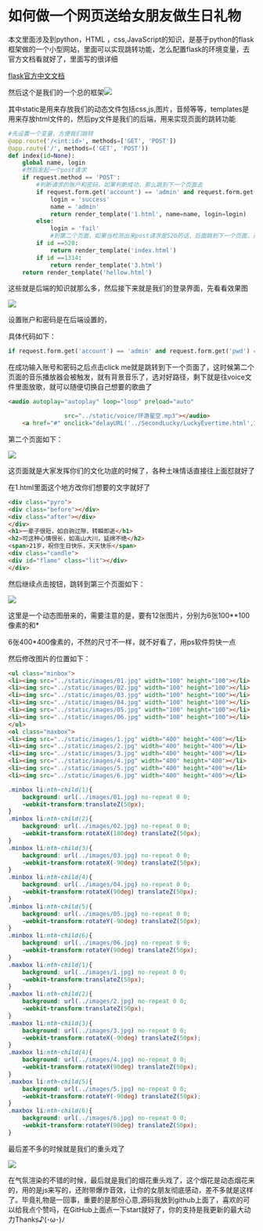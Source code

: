 # 如何做一个网页送给女朋友做生日礼物

本文里面涉及到python，HTML ，css,JavaScript的知识，是基于python的flask框架做的一个小型网站，里面可以实现跳转功能，怎么配置flask的环境变量，去官方文档看就好了，里面写的很详细

[flask官方中文文档](https://dormousehole.readthedocs.io/en/latest/)

然后这个是我们的一个总的框架![](https://s1.ax1x.com/2020/07/30/angfdH.png)

其中static是用来存放我们的动态文件包括css,js,图片，音频等等，templates是用来存放html文件的，然后py文件是我们的后端，用来实现页面的跳转功能

```python
#先设置一个变量，方便我们跳转
@app.route('/<int:id>', methods=['GET', 'POST'])
@app.route('/', methods=('GET', 'POST'))
def index(id=None):
    global name, login
    #然后发起一个post请求
    if request.method == 'POST':
        #判断请求的账户和密码，如果判断成功，那么跳到下一个页面去
        if request.form.get('account') == 'admin' and request.form.get('pwd') == 'admin':
            login = 'success'
            name = 'admin'
            return render_template('1.html', name=name, login=login)
        else:
            login = 'fail'
            #到第二个页面，如果当检测出来post请求是520的话，后面跳到下一个页面，这样实现层层跳转
        if id ==520:
            return render_template('index.html')
        if id ==1314:
            return render_template('3.html')
    return render_template('hellow.html')
```

这些就是后端的知识就那么多，然后接下来就是我们的登录界面，先看看效果图

![](https://s1.ax1x.com/2020/07/30/anRK4s.png)

设置账户和密码是在后端设置的，

具体代码如下：

```python
if request.form.get('account') == 'admin' and request.form.get('pwd') == 'admin':
```

在成功输入账号和密码之后点击click me就是跳转到下一个页面了，这时候第二个页面的音乐播放器会被触发，就有背景音乐了，选对好路径，剩下就是往voice文件里面放歌，就可以随便切换自己想要的歌曲了

```HTML
<audio autoplay="autoplay" loop="loop" preload="auto"

            	src="../static/voice/环游星空.mp3"></audio>
    <a href="#" onclick="delayURL('../SecondLucky/LuckyEvertime.html',1500)">
```

第二个页面如下：

![](https://s1.ax1x.com/2020/07/30/aupysf.png)

这页面就是大家发挥你们的文化功底的时候了，各种土味情话直接往上面怼就好了

在1.html里面这个地方改你们想要的文字就好了

```HTML
<div class="pyro">
<div class="before"></div>
<div class="after"></div>
</div>
<h1>一辈子很短，如白驹过隙，转瞬即逝</h1>
<h2>可这种心情很长，如高山大川，延绵不绝</h2>
<span>21岁，祝你生日快乐，天天快乐</span>
<div class="candle">
<div id="flame" class="lit"></div>
</div>

```

然后继续点击按钮，跳转到第三个页面如下：

![](https://s1.ax1x.com/2020/07/30/aupLo4.png)

这里是一个动态图册来的，需要注意的是，要有12张图片，分别为6张100**100像素的和*

6张400*400像素的，不然的尺寸不一样，就不好看了，用ps软件剪快一点

然后修改图片的位置如下：

```HTML
<ul class="minbox">
<li><img src="../static/images/01.jpg" width="100" height="100"></li>
<li><img src="../static/images/02.jpg" width="100" height="100"></li>
<li><img src="../static/images/03.jpg" width="100" height="100"></li>
<li><img src="../static/images/04.jpg" width="100" height="100"></li>
<li><img src="../static/images/05.jpg" width="100" height="100"></li>
<li><img src="../static/images/06.jpg" width="100" height="100"></li>
</ul>
<ol class="maxbox">
<li><img src="../static/images/1.jpg" width="400" height="400"></li>
<li><img src="../static/images/2.jpg" width="400" height="400"></li>
<li><img src="../static/images/3.jpg" width="400" height="400"></li>
<li><img src="../static/images/4.jpg" width="400" height="400"></li>
<li><img src="../static/images/5.jpg" width="400" height="400"></li>
<li><img src="../static/images/6.jpg" width="400" height="400"></li>
```

```CSS
.minbox li:nth-child(1){
	background: url(../images/01.jpg) no-repeat 0 0;
	-webkit-transform:translateZ(50px);
}
.minbox li:nth-child(2){
	background: url(../images/02.jpg) no-repeat 0 0;
	-webkit-transform:rotateX(180deg) translateZ(50px);
}
.minbox li:nth-child(3){
	background: url(../images/03.jpg) no-repeat 0 0;
	-webkit-transform:rotateX(-90deg) translateZ(50px);
}
.minbox li:nth-child(4){
	background: url(../images/04.jpg) no-repeat 0 0;
	-webkit-transform:rotateX(90deg) translateZ(50px);
}
.minbox li:nth-child(5){
	background: url(../images/05.jpg) no-repeat 0 0;
	-webkit-transform:rotateY(-90deg) translateZ(50px);
}
.minbox li:nth-child(6){
	background: url(../images/06.jpg) no-repeat 0 0;
	-webkit-transform:rotateY(90deg) translateZ(50px);
}
.maxbox li:nth-child(1){
	background: url(../images/1.jpg) no-repeat 0 0;
	-webkit-transform:translateZ(50px);
}
.maxbox li:nth-child(2){
	background: url(../images/2.jpg) no-repeat 0 0;
	-webkit-transform:translateZ(50px);
}
.maxbox li:nth-child(3){
	background: url(../images/3.jpg) no-repeat 0 0;
	-webkit-transform:rotateX(-90deg) translateZ(50px);
}
.maxbox li:nth-child(4){
	background: url(../images/4.jpg) no-repeat 0 0;
	-webkit-transform:rotateX(90deg) translateZ(50px);
}
.maxbox li:nth-child(5){
	background: url(../images/5.jpg) no-repeat 0 0;
	-webkit-transform:rotateY(-90deg) translateZ(50px);
}
.maxbox li:nth-child(6){
	background: url(../images/6.jpg) no-repeat 0 0;
	-webkit-transform:rotateY(90deg) translateZ(50px);
}
```

最后差不多的时候就是我们的重头戏了

![](https://s1.ax1x.com/2020/07/30/auCW2n.png)

在气氛渲染的不错的时候，最后就是我们的烟花重头戏了，这个烟花是动态烟花来的，用的是js来写的，还附带爆炸音效，让你的女朋友彻底感动，差不多就是这样了。毕竟礼物是一回事，重要的是那份心意,源码我放到github上面了，喜欢的可以给我点个赞吗，在GitHub上面点一下start就好了，你的支持是我更新的最大动力Thanks♪(･ω･)ﾉ

